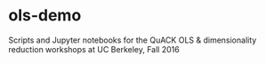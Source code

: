 # ols-demo
Scripts and Jupyter notebooks for the QuACK OLS &amp; dimensionality reduction workshops at UC Berkeley, Fall 2016
